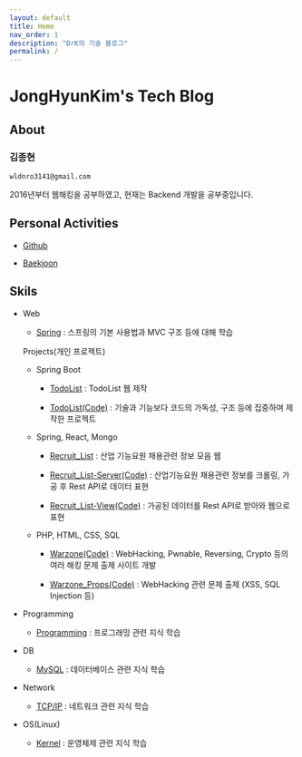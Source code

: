 ```yaml
---
layout: default
title: Home
nav_order: 1
description: "DrK의 기술 블로그"
permalink: /
---
```


# JongHyunKim's Tech Blog

## About

### 김종현 

    wldnro3141@gmail.com

2016년부터 웹해킹을 공부하였고, 현재는 Backend 개발을 공부중입니다. 

## Personal Activities

* [Github](https://github.com/Root-kjh)

* [Baekjoon](https://www.acmicpc.net/user/kjh3141)

## Skils

* Web

    * [Spring](https://github.com/Root-kjh/til/tree/master/Spring) : 스프링의 기본 사용법과 MVC 구조 등에 대해 학습

    Projects(개인 프로젝트)

    * Spring Boot
        * [TodoList](http://kjh-projects.kro.kr/todolist-springboot/) : TodoList 웹 제작

        * [TodoList(Code)](https://github.com/Root-kjh/ToDoList-SpringBoot) : 기술과 기능보다 코드의 가독성, 구조 등에 집중하며 제작한 프로젝트

    * Spring, React, Mongo

        * [Recruit_List](http://kjh-projects.kro.kr/recruitlist-spring) : 산업 기능요원 채용관련 정보 모음 웹

        * [Recruit_List-Server(Code)](https://github.com/Root-kjh/Recruit_List-Server) : 산업기능요원 채용관련 정보를 크롤링, 가공 후 Rest API로 데이터 표현

        * [Recruit_List-View(Code)](https://github.com/Root-kjh/Recruit_List-View) : 가공된 데이터를 Rest API로 받아와 웹으로 표현

    * PHP, HTML, CSS, SQL

        * [Warzone(Code)](https://github.com/Root-kjh/Warzone) : WebHacking, Pwnable, Reversing, Crypto 등의 여러 해킹 문제 출제 사이트 개발

        * [Warzone_Props(Code)](https://github.com/Root-kjh/Warzone_props) : WebHacking 관련 문제 출제 (XSS, SQL Injection 등)
        

* Programming

    * [Programming](https://github.com/Root-kjh/til/tree/master/Programming) : 프로그래밍 관련 지식 학습

* DB

    * [MySQL](https://github.com/Root-kjh/til/tree/master/Database/) : 데이터베이스 관련 지식 학습

* Network

    * [TCP/IP](https://github.com/Root-kjh/til/tree/master/Network/) : 네트워크 관련 지식 학습

* OS(Linux)

    * [Kernel](https://github.com/Root-kjh/til/tree/master/OS) : 운영체제 관련 지식 학습